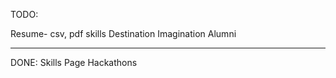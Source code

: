 TODO:

Resume- csv, pdf
skills
Destination Imagination Alumni






---------
DONE:
Skills Page
Hackathons

